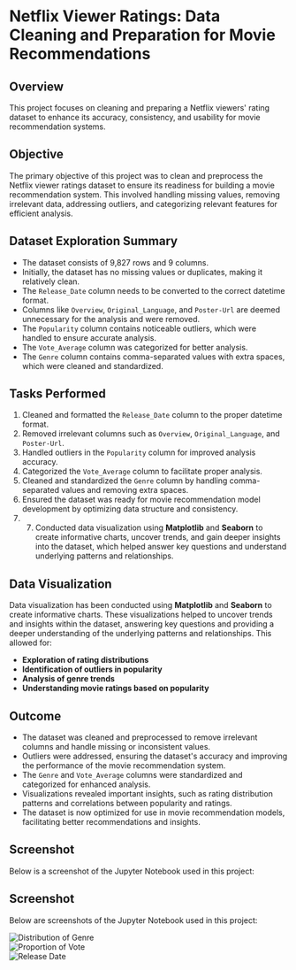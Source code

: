 # Netflix Viewer Ratings: Data Cleaning and Preparation for Movie Recommendations

## Overview
This project focuses on cleaning and preparing a Netflix viewers' rating dataset to enhance its accuracy, consistency, and usability for movie recommendation systems.

## Objective
The primary objective of this project was to clean and preprocess the Netflix viewer ratings dataset to ensure its readiness for building a movie recommendation system. This involved handling missing values, removing irrelevant data, addressing outliers, and categorizing relevant features for efficient analysis.

## Dataset Exploration Summary
- The dataset consists of 9,827 rows and 9 columns.
- Initially, the dataset has no missing values or duplicates, making it relatively clean.
- The `Release_Date` column needs to be converted to the correct datetime format.
- Columns like `Overview`, `Original_Language`, and `Poster-Url` are deemed unnecessary for the analysis and were removed.
- The `Popularity` column contains noticeable outliers, which were handled to ensure accurate analysis.
- The `Vote_Average` column was categorized for better analysis.
- The `Genre` column contains comma-separated values with extra spaces, which were cleaned and standardized.

## Tasks Performed
1. Cleaned and formatted the `Release_Date` column to the proper datetime format.  
2. Removed irrelevant columns such as `Overview`, `Original_Language`, and `Poster-Url`.  
3. Handled outliers in the `Popularity` column for improved analysis accuracy.  
4. Categorized the `Vote_Average` column to facilitate proper analysis.  
5. Cleaned and standardized the `Genre` column by handling comma-separated values and removing extra spaces.  
6. Ensured the dataset was ready for movie recommendation model development by optimizing data structure and consistency.
7. 7. Conducted data visualization using **Matplotlib** and **Seaborn** to create informative charts, uncover trends, and gain deeper insights into the dataset, which helped answer key questions and understand underlying patterns and relationships.

## Data Visualization
Data visualization has been conducted using **Matplotlib** and **Seaborn** to create informative charts. These visualizations helped to uncover trends and insights within the dataset, answering key questions and providing a deeper understanding of the underlying patterns and relationships. This allowed for:
- **Exploration of rating distributions**
- **Identification of outliers in popularity**
- **Analysis of genre trends**
- **Understanding movie ratings based on popularity**

## Outcome
- The dataset was cleaned and preprocessed to remove irrelevant columns and handle missing or inconsistent values.
- Outliers were addressed, ensuring the dataset's accuracy and improving the performance of the movie recommendation system.
- The `Genre` and `Vote_Average` columns were standardized and categorized for enhanced analysis.
- Visualizations revealed important insights, such as rating distribution patterns and correlations between popularity and ratings.
- The dataset is now optimized for use in movie recommendation models, facilitating better recommendations and insights.

## Screenshot
Below is a screenshot of the Jupyter Notebook used in this project:

## Screenshot

Below are screenshots of the Jupyter Notebook used in this project:

![Distribution of Genre](images/Distribution_of_genre.png)  
![Proportion of Vote](images/Proportion_of_vote.png)  
![Release Date](images/Release_date.png)

